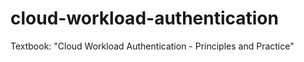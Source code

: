 # cloud-workload-authentication
Textbook: "Cloud Workload Authentication - Principles and Practice"
